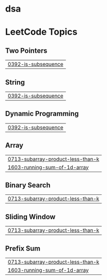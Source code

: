 # dsa
<!---LeetCode Topics Start-->
# LeetCode Topics
## Two Pointers
|  |
| ------- |
| [0392-is-subsequence](https://github.com/Rash5693/dsa/tree/master/0392-is-subsequence) |
## String
|  |
| ------- |
| [0392-is-subsequence](https://github.com/Rash5693/dsa/tree/master/0392-is-subsequence) |
## Dynamic Programming
|  |
| ------- |
| [0392-is-subsequence](https://github.com/Rash5693/dsa/tree/master/0392-is-subsequence) |
## Array
|  |
| ------- |
| [0713-subarray-product-less-than-k](https://github.com/Rash5693/dsa/tree/master/0713-subarray-product-less-than-k) |
| [1603-running-sum-of-1d-array](https://github.com/Rash5693/dsa/tree/master/1603-running-sum-of-1d-array) |
## Binary Search
|  |
| ------- |
| [0713-subarray-product-less-than-k](https://github.com/Rash5693/dsa/tree/master/0713-subarray-product-less-than-k) |
## Sliding Window
|  |
| ------- |
| [0713-subarray-product-less-than-k](https://github.com/Rash5693/dsa/tree/master/0713-subarray-product-less-than-k) |
## Prefix Sum
|  |
| ------- |
| [0713-subarray-product-less-than-k](https://github.com/Rash5693/dsa/tree/master/0713-subarray-product-less-than-k) |
| [1603-running-sum-of-1d-array](https://github.com/Rash5693/dsa/tree/master/1603-running-sum-of-1d-array) |
<!---LeetCode Topics End-->